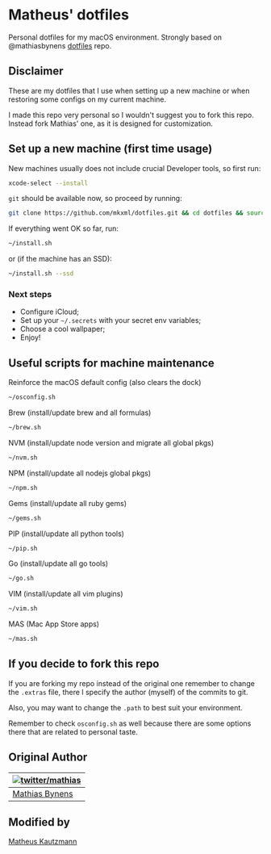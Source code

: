 # Matheus' dotfiles

Personal dotfiles for my macOS environment. Strongly based on @mathiasbynens [dotfiles](https://github.com/mathiasbynens/dotfiles) repo.

## Disclaimer

These are my dotfiles that I use when setting up a new machine or when restoring some configs on my current machine.

I made this repo very personal so I wouldn't suggest you to fork this repo. Instead fork Mathias' one, as it is designed for customization.

## Set up a new machine (first time usage)

New machines usually does not include crucial Developer tools, so first run:

```bash
xcode-select --install
```

`git` should be available now, so proceed by running:

```bash
git clone https://github.com/mkxml/dotfiles.git && cd dotfiles && source bootstrap.sh
```

If everything went OK so far, run:

```bash
~/install.sh
```

or (if the machine has an SSD):

```bash
~/install.sh --ssd
```

### Next steps

- Configure iCloud;
- Set up your `~/.secrets` with your secret env variables;
- Choose a cool wallpaper;
- Enjoy!

## Useful scripts for machine maintenance

Reinforce the macOS default config (also clears the dock)

```bash
~/osconfig.sh
```

Brew (install/update brew and all formulas)

```bash
~/brew.sh
```

NVM (install/update node version and migrate all global pkgs)

```bash
~/nvm.sh
```

NPM (install/update all nodejs global pkgs)

```bash
~/npm.sh
```

Gems (install/update all ruby gems)

```bash
~/gems.sh
```

PIP (install/update all python tools)

```bash
~/pip.sh
```

Go (install/update all go tools)

```bash
~/go.sh
```

VIM (install/update all vim plugins)

```bash
~/vim.sh
```

MAS (Mac App Store apps)

```bash
~/mas.sh
```

## If you decide to fork this repo

If you are forking my repo instead of the original one remember to change the `.extras` file, there I specify the author (myself) of the commits to git.

Also, you may want to change the `.path` to best suit your environment.

Remember to check `osconfig.sh` as well because there are some options there that are related to personal taste.

## Original Author

| [![twitter/mathias](http://gravatar.com/avatar/24e08a9ea84deb17ae121074d0f17125?s=70)](http://twitter.com/mathias "Follow @mathias on Twitter") |
|---|
| [Mathias Bynens](https://mathiasbynens.be/) |

## Modified by

[Matheus Kautzmann](https://github.com/mkxml)

